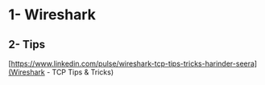 # 1- Wireshark 
## 2- Tips 
[https://www.linkedin.com/pulse/wireshark-tcp-tips-tricks-harinder-seera](Wireshark - TCP Tips & Tricks)
